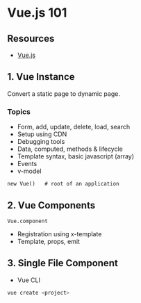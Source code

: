 # Vue.js 101
## Resources
- [Vue.js](https://vuejs.org/)

## 1. Vue Instance
Convert a static page to dynamic page.

### Topics
- Form, add, update, delete, load, search
- Setup using CDN
- Debugging tools
- Data, computed, methods & lifecycle
- Template syntax, basic javascript (array)
- Events
- v-model

```
new Vue()   # root of an application
```

## 2. Vue Components
```
Vue.component
```
- Registration using x-template
- Template, props, emit

## 3. Single File Component
- Vue CLI

```bash
vue create <project>
```
